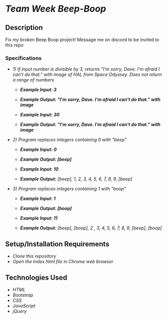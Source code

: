 # _Team Week Beep-Boop_

## Description
Fix my broken Beep Boop project!
Message me on discord to be invited to this repo


### Specifications
* _1) If  input number is divisible by 3, returns "I'm sorry, Dave. I'm afraid I can't do that." with image of HAL from Space Odyssey. Does not return a range of numbers_
  * _**Example Input: 3**_
  * _**Example Output: "I'm sorry, Dave. I'm afraid I can't do that." with image**_

  * _**Example Input: 30**_
  * _**Example Output: "I'm sorry, Dave. I'm afraid I can't do that." with image**_

* _2) Program replaces integers containing 0 with "beep"_
  * _**Example Input: 0**_
  * _**Example Output: [beep]**_

  * _**Example Input: 10**_
  * _**Example Output:** [beep], 1, 2, 3, 4, 5, 6, 7, 8, 9, [beep]_

* _3) Program replaces integers containing 1 with "boop"_
  * _**Example Input: 1**_
  * _**Example Output: [boop]**_

  * _**Example Input: 11**_
  * _**Example Output:** [beep], [boop], 2 , 3, 4, 5, 6, 7, 8, 9, [beep], [boop]_


## Setup/Installation Requirements

* _Clone this repository_
* _Open the Index.html file in Chrome web browser_


## Technologies Used

* _HTML_
* _Bootstrap_
* _CSS_
* _JavaScript_
* _jQuery_

